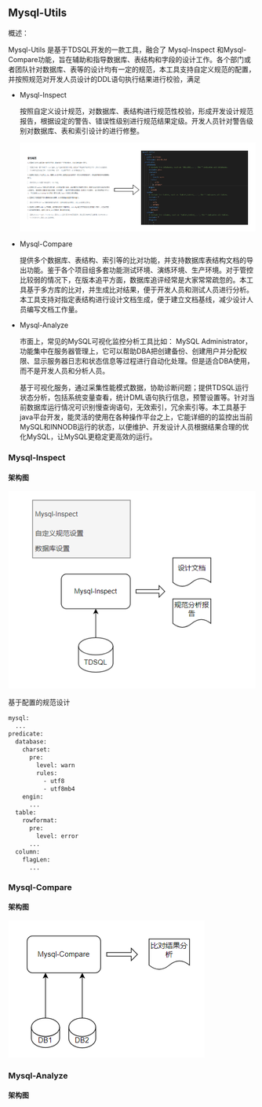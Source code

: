 ## Mysql-Utils

概述：

Mysql-Utils 是基于TDSQL开发的一款工具，融合了 Mysql-Inspect 和Mysql-Compare功能，旨在辅助和指导数据库、表结构和字段的设计工作。各个部门或者团队针对数据库、表等的设计均有一定的规范，本工具支持自定义规范的配置，并按照规范对开发人员设计的DDL语句执行结果进行校验，满足

- Mysql-Inspect 

  按照自定义设计规范，对数据库、表结构进行规范性校验，形成开发设计规范报告，根据设定的警告、错误性级别进行规范结果定级。开发人员针对警告级别对数据库、表和索引设计的进行修整。

  ![](./images/mysql-inspect-4.png)
      

- Mysql-Compare
  
  提供多个数据库、表结构、索引等的比对功能，并支持数据库表结构文档的导出功能。鉴于各个项目组多套功能测试环境、演练环境、生产环境。对于管控比较弱的情况下，在版本追平方面，数据库追评经常是大家常常疏忽的。本工具基于多方库的比对，并生成比对结果，便于开发人员和测试人员进行分析。本工具支持对指定表结构进行设计文档生成，便于建立文档基线，减少设计人员编写文档工作量。

- Mysql-Analyze
  
  市面上，常见的MySQL可视化监控分析工具比如： MySQL Administrator，功能集中在服务器管理上，它可以帮助DBA把创建备份、创建用户并分配权限、显示服务器日志和状态信息等过程进行自动化处理。但是适合DBA使用，而不是开发人员和分析人员。

  基于可视化服务，通过采集性能模式数据，协助诊断问题；提供TDSQL运行状态分析，包括系统变量查看，统计DML语句执行信息，预警设置等。针对当前数据库运行情况可识别慢查询语句，无效索引，冗余索引等。本工具基于java平台开发，能灵活的使用在各种操作平台之上，它能详细的的监控出当前MySQL和INNODB运行的状态，以便维护、开发设计人员根据结果合理的优化MySQL，让MySQL更稳定更高效的运行。

### Mysql-Inspect 

#### 架构图

![mysql-inspect](./images/mysql-inspect.png)

基于配置的规范设计

```dotnetcli
mysql:
  ...
predicate:
  database:
    charset: 
      pre:
        level: warn
        rules:
          - utf8
          - utf8mb4
    engin:
      ...
  table:
    rowformat:
      pre:
        level: error
      ...
  column:
    flagLen: 
      ...
```

### Mysql-Compare

#### 架构图
![mysql-compare](./images/mysql-compare.png)



### Mysql-Analyze

#### 架构图
